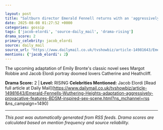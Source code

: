 ```yaml
---

layout: post
title: "Saltburn director Emerald Fennell returns with an 'aggressively provocative"" interpretation of Emily Brontë classic Wuthering Heights featuring a 'BDSM-inspired SEX scene""
date: 2025-08-08 01:27:52 +0000
categories: gossip
tags: ['jacob-elordi', 'source-daily_mail', 'drama-rising']
drama_score: 2
primary_celebrity: jacob_elordi
source: daily_mail
source_url: "https://www.dailymail.co.uk/tvshowbiz/article-14981643/Emerald-Fennells-Wuthering-Heights-adaptation-aggressively-provacative-features-BDSM-inspired-sex-scene.html?ns_mchannel=rss&1490&campaign=1490""
mentions: {'jacob_elordi': 2}
---
```


The upcoming adaptation of Emily Bronte's classic novel sees Margot Robbie and Jacob Elordi portray doomed lovers Catherine and Heathcliff.

**Drama Score:** 2 | **Level:** RISING **Celebrities Mentioned:** Jacob Elordi [Read full article at Daily Mail](https://www.dailymail.co.uk/tvshowbiz/article-14981643/Emerald-Fennells-Wuthering-Heights-adaptation-aggressively-provacative-features-BDSM-inspired-sex-scene.html?ns_mchannel=rss &ns_campaign=1490)

---

*This post was automatically generated from RSS feeds. Drama scores are calculated based on mention frequency and source reliability.*